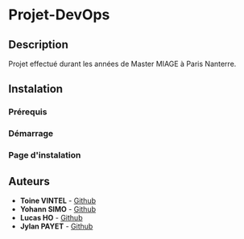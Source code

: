 # Projet-DevOps

## Description

Projet effectué durant les années de Master MIAGE à Paris Nanterre.

## Instalation

### Prérequis

### Démarrage

### Page d'instalation

## Auteurs

* **Toine VINTEL** - [Github](https://github.com/Roofne)
* **Yohann SIMO** - [Github](lien)
* **Lucas HO** - [Github](lien)
* **Jylan PAYET** - [Github](https://github.com/jylanpayet)
